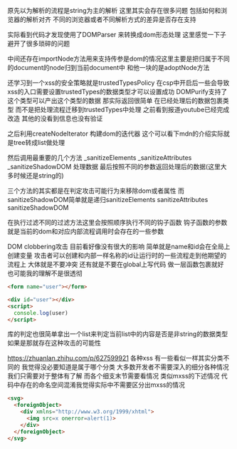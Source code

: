 原先以为解析的流程是string为主的解析 这里其实会存在很多问题 包括如何和浏览器的解析对齐 不同的浏览器或者不同解析方式的差异是否存在支持

实际看到代码才发现使用了DOMParser 来转换成dom形态处理 这里感觉一下子避开了很多琐碎的问题

中间还存在importNode方法用来支持传参是dom的情况这里主要是把归属于不同的document的node归到当前document中 和他一块的是adoptNode方法

还学习到一个xss的安全策略就是trustedTypesPolicy 在csp中开启后一些会导致xss的入口需要设置trustedTypes的数据类型才可以设置成功 DOMPurify支持了这个类型可以产出这个类型的数据
那实际返回很简单 在已经处理后的数据包裹类型 而不是把处理流程迁移到trustedTypes中处理 之前看到报道youtube已经完成改造 其他的没看到信息也没有验证

之后利用createNodeIterator 构建dom的迭代器 这个可以看下mdn的介绍实际就是tree转成list做处理

然后调用最重要的几个方法 _sanitizeElements _sanitizeAttributes _sanitizeShadowDOM 处理数据 最后按照不同的参数返回处理后的数据(这里大多时候还是string的)

三个方法的其实都是在判定攻击可能行为来移除dom或者属性 而sanitizeShadowDOM简单就是递归sanitizeElements sanitizeAttributes sanitizeShadowDOM

在执行过滤不同的过滤方法这里会按照顺序执行不同的钩子函数 钩子函数的参数就是当前的dom和对应内部流程调用时会存在的一些参数


DOM clobbering攻击 目前看好像没有很大的影响 简单就是name和id会在全局上创建变量 攻击者可以创建和内部一样名称的id让运行时的一些流程走到他期望的流程上 大体就是不要冲突 还有就是不要在global上写代码 做一层函数包裹就好
也可能我的理解不是很透彻
```html
<form name="user"></form>

<div id="user"></div>
<script>
  console.log(user)
</script>
```

库的判定也很简单拿出一个list来判定当前list中的内容是否是非string的数据类型 如果是那就存在这种攻击的可能性

https://zhuanlan.zhihu.com/p/627599921 各种xss 有一些看似一样其实分类不同的 我觉得没必要知道是属于哪个分类 大多数开发者不需要深入的细分各种情况
我们只需要对于整体有了解 而各个细支末节需要看情况 类似mxss的下述情况 代码中存在的命名空间混淆我觉得实际中不需要区分出mxss的情况
```html
<svg>
  <foreignObject>
    <div xmlns="http://www.w3.org/1999/xhtml">
      <img src=x onerror=alert(1)>
    </div>
  </foreignObject>
</svg>
```